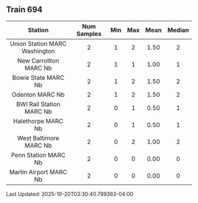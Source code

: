 ## Train 694

| Station | Num Samples | Min | Max | Mean | Median |
| :-----: | :---------: | :-: | :-: | :--: | :----: |
| Union Station MARC Washington | 2 | 1 | 2 | 1.50 | 2 |
| New Carrollton MARC Nb | 2 | 1 | 1 | 1.00 | 1 |
| Bowie State MARC Nb | 2 | 1 | 2 | 1.50 | 2 |
| Odenton MARC Nb | 2 | 1 | 2 | 1.50 | 2 |
| BWI Rail Station MARC Nb | 2 | 0 | 1 | 0.50 | 1 |
| Halethorpe MARC Nb | 2 | 0 | 1 | 0.50 | 1 |
| West Baltimore MARC Nb | 2 | 0 | 2 | 1.00 | 2 |
| Penn Station MARC Nb | 2 | 0 | 0 | 0.00 | 0 |
| Martin Airport MARC Nb | 2 | 0 | 0 | 0.00 | 0 |


Last Updated: 2025-10-20T03:30:40.799383-04:00